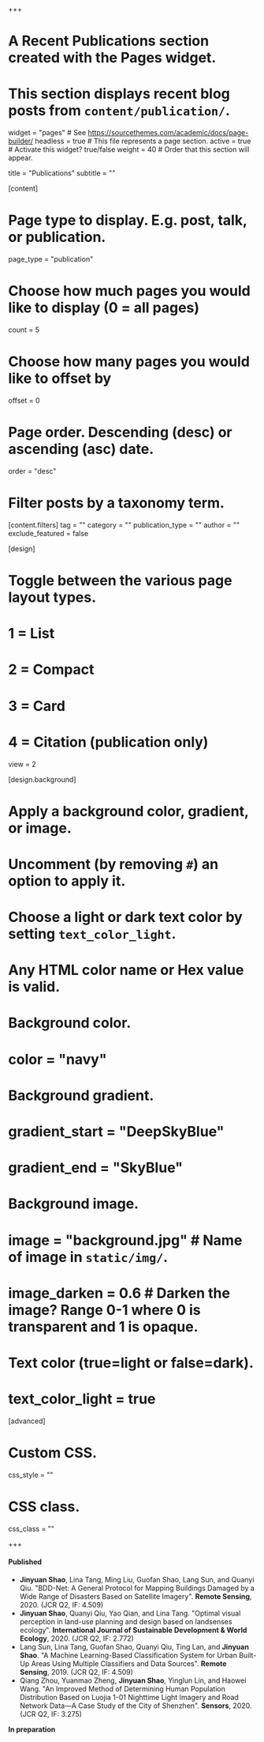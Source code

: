 +++
# A Recent Publications section created with the Pages widget.
# This section displays recent blog posts from `content/publication/`.

widget = "pages"  # See https://sourcethemes.com/academic/docs/page-builder/
headless = true  # This file represents a page section.
active = true  # Activate this widget? true/false
weight = 40  # Order that this section will appear.

title = "Publications"
subtitle = ""

[content]

  # Page type to display. E.g. post, talk, or publication.
  page_type = "publication"

  # Choose how much pages you would like to display (0 = all pages)
  count = 5

  # Choose how many pages you would like to offset by
  offset = 0

  # Page order. Descending (desc) or ascending (asc) date.
  order = "desc"

  # Filter posts by a taxonomy term.
  [content.filters]
    tag = ""
    category = ""
    publication_type = ""
    author = ""
    exclude_featured = false

[design]
  # Toggle between the various page layout types.
  #   1 = List
  #   2 = Compact
  #   3 = Card
  #   4 = Citation (publication only)



  view = 2

[design.background]
  # Apply a background color, gradient, or image.
  #   Uncomment (by removing `#`) an option to apply it.
  #   Choose a light or dark text color by setting `text_color_light`.
  #   Any HTML color name or Hex value is valid.

  # Background color.
  # color = "navy"

  # Background gradient.
  # gradient_start = "DeepSkyBlue"
  # gradient_end = "SkyBlue"

  # Background image.
  # image = "background.jpg"  # Name of image in `static/img/`.
  # image_darken = 0.6  # Darken the image? Range 0-1 where 0 is transparent and 1 is opaque.

  # Text color (true=light or false=dark).
  # text_color_light = true  

[advanced]
 # Custom CSS. 
 css_style = ""

 # CSS class.
 css_class = ""

+++

#### **Published**

* **Jinyuan Shao**, Lina Tang, Ming Liu, Guofan Shao, Lang Sun, and Quanyi Qiu. "BDD-Net: A General Protocol for Mapping Buildings Damaged by a Wide Range of Disasters Based on Satellite Imagery". **Remote Sensing**, 2020. (JCR Q2, IF: 4.509)
* **Jinyuan Shao**, Quanyi Qiu, Yao Qian, and Lina Tang. "Optimal visual perception in land-use planning and design based on landsenses ecology". **International Journal of Sustainable Development \& World Ecology**, 2020. (JCR Q2, IF: 2.772)
* Lang Sun, Lina Tang, Guofan Shao, Quanyi Qiu, Ting Lan, and **Jinyuan Shao**. "A Machine Learning-Based Classification System for Urban Built-Up Areas Using Multiple Classifiers and Data Sources". **Remote Sensing**, 2019. (JCR Q2, IF: 4.509)
* Qiang Zhou, Yuanmao Zheng, **Jinyuan Shao**, Yinglun Lin, and Haowei Wang. "An Improved Method of Determining Human Population Distribution Based on Luojia 1-01 Nighttime Light Imagery and Road Network Data—A Case Study of the City of Shenzhen". **Sensors**, 2020. (JCR Q2, IF: 3.275)

**In preparation**